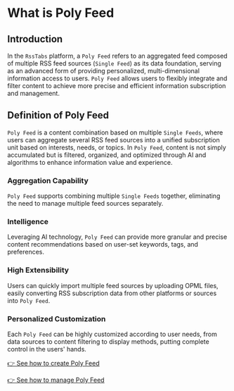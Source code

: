# What is Poly Feed

## Introduction

In the `RssTabs` platform, a `Poly Feed` refers to an aggregated feed composed of multiple RSS feed sources (`Single Feed`) as its data foundation, serving as an advanced form of providing personalized, multi-dimensional information access to users. `Poly Feed` allows users to flexibly integrate and filter content to achieve more precise and efficient information subscription and management.

## Definition of Poly Feed

`Poly Feed` is a content combination based on multiple `Single Feeds`, where users can aggregate several RSS feed sources into a unified subscription unit based on interests, needs, or topics. In `Poly Feed`, content is not simply accumulated but is filtered, organized, and optimized through AI and algorithms to enhance information value and experience.

### Aggregation Capability
`Poly Feed` supports combining multiple `Single Feeds` together, eliminating the need to manage multiple feed sources separately.

### Intelligence
Leveraging AI technology, `Poly Feed` can provide more granular and precise content recommendations based on user-set keywords, tags, and preferences.

### High Extensibility
Users can quickly import multiple feed sources by uploading OPML files, easily converting RSS subscription data from other platforms or sources into `Poly Feed`.

### Personalized Customization
Each `Poly Feed` can be highly customized according to user needs, from data sources to content filtering to display methods, putting complete control in the users' hands.

[👉 See how to create Poly Feed](../../features/create-poly-feed.md)

[👉 See how to manage Poly Feed](../../features/manage-poly-feed.md)